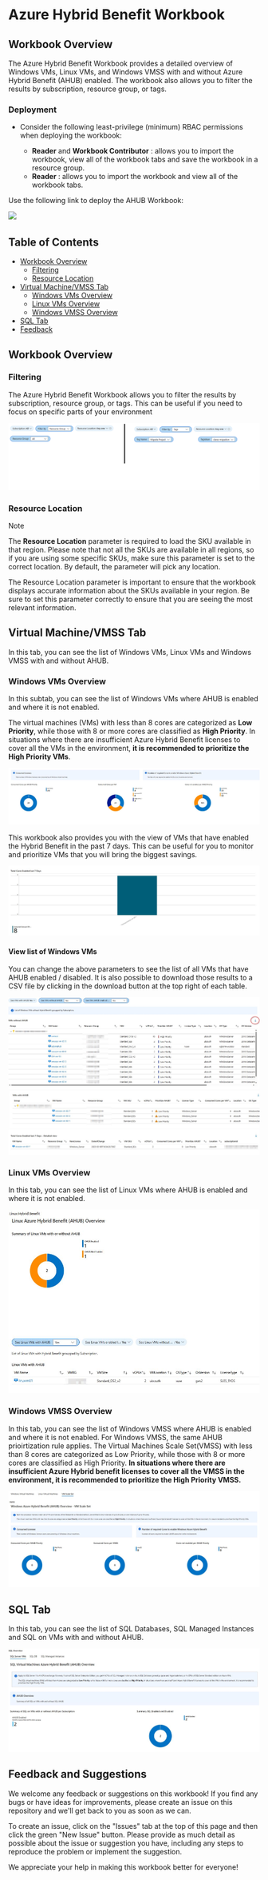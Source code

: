 
# Azure Hybrid Benefit Workbook

## Workbook Overview

The Azure Hybrid Benefit Workbook provides a detailed overview of Windows VMs, Linux VMs, and Windows VMSS with and without Azure Hybrid Benefit (AHUB) enabled. The workbook also allows you to filter the results by subscription, resource group, or tags.

### Deployment
* Consider the following least-privilege (minimum) RBAC permissions when deploying the workbook:

  * **Reader** and **Workbook Contributor** : allows you to import the workbook, view all of the workbook tabs and save the workbook in a resource group.
  * **Reader** : allows you to import the workbook and view all of the workbook tabs.

Use the following link to deploy the AHUB Workbook:

   <a href="https://portal.azure.com/#create/Microsoft.Template/uri/https%3A%2F%2Fgithub.com%2Farthurclares%2FAzureHybridBenefitWorkbook%2Fraw%2Fmain%2Fworkbook%2FAHUB%20Overview.workbook" target="_blank"><img src="https://aka.ms/deploytoazurebutton"/></a>
    
## Table of Contents
- [Workbook Overview](#workbook-overview)
  - [Filtering](#filtering)
  - [Resource Location](#resource-location)
- [Virtual Machine/VMSS Tab](#virtual-machinevmss-tab)
  - [Windows VMs Overview](#windows-vms-overview)
  - [Linux VMs Overview](#linux-vms-overview)
  - [Windows VMSS Overview](#windows-vmss-overview)
- [SQL Tab](#sql-tab)
- [Feedback](#feedback)

## Workbook Overview

### Filtering

The Azure Hybrid Benefit Workbook allows you to filter the results by subscription, resource group, or tags. This can be useful if you need to focus on specific parts of your environment

 ![FilterBy](https://github.com/arthurclares/AzureHybridBenefitWorkbook/raw/main/images/FilterBy.png)

### Resource Location
> [!NOTE]
>The **Resource Location** parameter is required to load the SKU available in that region. Please note that not all the SKUs are available in all regions, so if you are using some specific SKUs, make sure this parameter is set to the correct location.
By default, the parameter will pick any location.

The Resource Location parameter is important to ensure that the workbook displays accurate information about the SKUs available in your region. Be sure to set this parameter correctly to ensure that you are seeing the most relevant information.

## Virtual Machine/VMSS Tab

In this tab, you can see the list of Windows VMs, Linux VMs and Windows VMSS with and without AHUB.


### Windows VMs Overview

In this subtab, you can see the list of Windows VMs where AHUB is enabled and where it is not enabled. 

The virtual machines (VMs) with less than 8 cores are categorized as **Low Priority**, while those with 8 or more cores are classified as **High Priority**. In situations where there are insufficient Azure Hybrid Benefit licenses to cover all the VMs in the environment, **it is recommended to prioritize the High Priority VMs**.

![WindowsOverview](https://github.com/arthurclares/AzureHybridBenefitWorkbook/raw/main/images/WindowsOverview.jpg)


This workbook also provides you with the view of VMs that have enabled the Hybrid Benefit in the past 7 days. This can be useful for you to monitor and prioritize VMs that you will bring the biggest savings.

![Cores Enabled 7 days Overview](https://github.com/arthurclares/AzureHybridBenefitWorkbook/raw/main/images/Cores%20Enabled%207%20days.jpg)

#### View list of Windows VMs 

You can change the above parameters to see the list of all VMs that have AHUB enabled / disabled. It is also possible to download those results to a CSV file by clicking in the download button at the top right of each table.


![AHUB Enabled1](https://github.com/arthurclares/AzureHybridBenefitWorkbook/raw/main/images/AHUB%20Enabled1.jpg)
![AHUB Disabled1](https://github.com/arthurclares/AzureHybridBenefitWorkbook/raw/main/images/AHUB%20Disabled1.jpg)
![AHUB7DaysDetails](https://github.com/arthurclares/AzureHybridBenefitWorkbook/raw/main/images/AHUB7DaysDetails.jpg)


### Linux VMs Overview

In this tab, you can see the list of Linux VMs where AHUB is enabled and where it is not enabled. 

![LinuxOverview](https://github.com/arthurclares/AzureHybridBenefitWorkbook/raw/main/images/LinuxOverview.jpg)


### Windows VMSS Overview

In this tab, you can see the list of Windows VMSS where AHUB is enabled and where it is not enabled. For Windows VMSS, the same AHUB prioirtization rule applies. 
The Virtual Machines Scale Set(VMSS) with less than 8 cores are categorized as Low Priority, while those with 8 or more cores are classified as High Priority. **In situations where there are insufficient Azure Hybrid benefit licenses to cover all the VMSS in the environment, it is recommended to prioritize the High Priority VMSS.**

![VMSSOverview](https://github.com/arthurclares/AzureHybridBenefitWorkbook/raw/main/images/VMSSOverview.jpg)



## SQL Tab

In this tab, you can see the list of SQL Databases, SQL Managed Instances and SQL on VMs with and without AHUB.

![VMSSOverview](https://github.com/arthurclares/AzureHybridBenefitWorkbook/raw/main/images/SQL%20Overview.jpg)


## Feedback and Suggestions

We welcome any feedback or suggestions on this workbook! If you find any bugs or have ideas for improvements, please create an issue on this repository and we'll get back to you as soon as we can.

To create an issue, click on the "Issues" tab at the top of this page and then click the green "New Issue" button. Please provide as much detail as possible about the issue or suggestion you have, including any steps to reproduce the problem or implement the suggestion.

We appreciate your help in making this workbook better for everyone!
